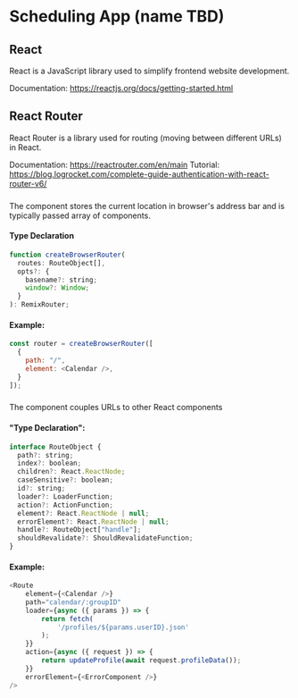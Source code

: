 # Scheduling App (name TBD)



## React
React is a JavaScript library used to simplify frontend website development.

Documentation: https://reactjs.org/docs/getting-started.html



## React Router

React Router is a library used for routing (moving between different URLs) in React. 

Documentation: https://reactrouter.com/en/main
Tutorial: https://blog.logrocket.com/complete-guide-authentication-with-react-router-v6/



### <BrowserRouter>
The <BrowserRouter> component stores the current location in browser's address bar and is typically passed array of <Route> components.

#### Type Declaration
```js
function createBrowserRouter(
  routes: RouteObject[],
  opts?: {
    basename?: string;
    window?: Window;
  }
): RemixRouter;
```

#### Example:
```js
const router = createBrowserRouter([
  {
    path: "/",
    element: <Calendar />,
  }
]);
```



### <Route>
The <Route> component couples URLs to other React components

#### "Type Declaration":
```js
interface RouteObject {
  path?: string;
  index?: boolean;
  children?: React.ReactNode;
  caseSensitive?: boolean;
  id?: string;
  loader?: LoaderFunction;
  action?: ActionFunction;
  element?: React.ReactNode | null;
  errorElement?: React.ReactNode | null;
  handle?: RouteObject["handle"];
  shouldRevalidate?: ShouldRevalidateFunction;
}
```

#### Example:
```js
<Route
    element={<Calendar />}
    path="calendar/:groupID"
    loader={async ({ params }) => {
        return fetch(
            '/profiles/${params.userID}.json'
        );
    }}
    action={async ({ request }) => {
        return updateProfile(await request.profileData());
    }}
    errorElement={<ErrorComponent />}
/>
```